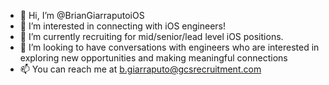 - 👋 Hi, I’m @BrianGiarraputoiOS
- 👀 I’m interested in connecting with iOS engineers!
- 🌱 I’m currently recruiting for mid/senior/lead level iOS positions.
- 💞️ I’m looking to have conversations with engineers who are interested in exploring new opportunities and making meaningful connections
- 📫 You can reach me at b.giarraputo@gcsrecruitment.com

<!---
BrianGiarraputoiOS/BrianGiarraputoiOS is a ✨ special ✨ repository because its `README.md` (this file) appears on your GitHub profile.
You can click the Preview link to take a look at your changes.
--->
